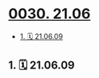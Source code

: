 # [0030. 21.06](https://github.com/tnotesjs/TNotes.footprints/tree/main/notes/0030.%2021.06)

<!-- region:toc -->

- [1. 🗓 21.06.09](#1--210609)

<!-- endregion:toc -->

## 1. 🗓 21.06.09

<Footprints :times="[2021, 6, 9, 17, 21]">
  <template #text-area>
    <p>大三下，体测。</p>
    <hr />
    <p>1000m 4:04</p>
    <p>50m 6.8</p>
    <p>引体向上 9</p>
    <p>立定跳远 2.33</p>
    <p>坐位体前屈 10</p>
  </template>
  <template #image-list="{ openModal }">
    <img src="https://cdn.jsdelivr.net/gh/tnotesjs/imgs@main/2025-02-16-13-23-53.png" @click="openModal(0)"/>
  </template>
</Footprints>
